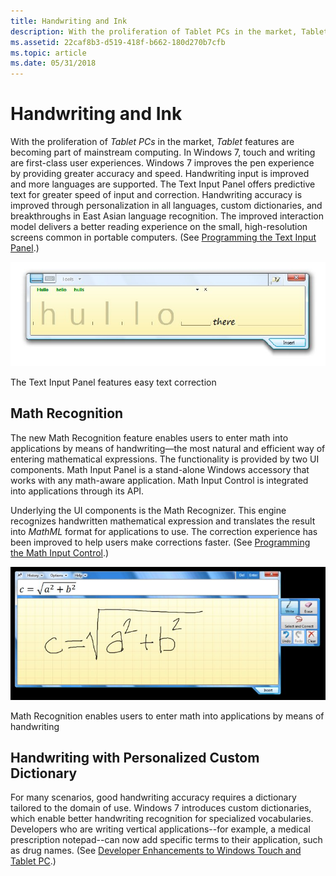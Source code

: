 ```yaml
---
title: Handwriting and Ink
description: With the proliferation of Tablet PCs in the market, Tablet features are becoming part of mainstream computing.
ms.assetid: 22caf8b3-d519-418f-b662-180d270b7cfb
ms.topic: article
ms.date: 05/31/2018
---
```


# Handwriting and Ink

With the proliferation of *Tablet PCs* in the market, *Tablet* features are becoming part of mainstream computing. In Windows 7, touch and writing are first-class user experiences. Windows 7 improves the pen experience by providing greater accuracy and speed. Handwriting input is improved and more languages are supported. The Text Input Panel offers predictive text for greater speed of input and correction. Handwriting accuracy is improved through personalization in all languages, custom dictionaries, and breakthroughs in East Asian language recognition. The improved interaction model delivers a better reading experience on the small, high-resolution screens common in portable computers. (See [Programming the Text Input Panel](https://go.microsoft.com/?linkid=9669692).)

![tablet pc input panel](images/windows7-4.jpg)

The Text Input Panel features easy text correction

## Math Recognition

The new Math Recognition feature enables users to enter math into applications by means of handwriting—the most natural and efficient way of entering mathematical expressions. The functionality is provided by two UI components. Math Input Panel is a stand-alone Windows accessory that works with any math-aware application. Math Input Control is integrated into applications through its API.

Underlying the UI components is the Math Recognizer. This engine recognizes handwritten mathematical expression and translates the result into *MathML* format for applications to use. The correction experience has been improved to help users make corrections faster. (See [Programming the Math Input Control](https://go.microsoft.com/?linkid=9669695).)

![math input panel](images/windows7-5.jpg)

Math Recognition enables users to enter math into applications by means of handwriting

## Handwriting with Personalized Custom Dictionary

For many scenarios, good handwriting accuracy requires a dictionary tailored to the domain of use. Windows 7 introduces custom dictionaries, which enable better handwriting recognition for specialized vocabularies. Developers who are writing vertical applications--for example, a medical prescription notepad--can now add specific terms to their application, such as drug names. (See [Developer Enhancements to Windows Touch and Tablet PC](https://go.microsoft.com/?linkid=9669693).)

 

 




